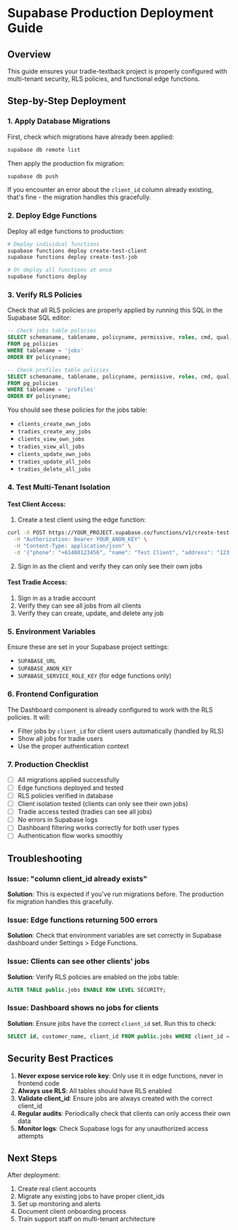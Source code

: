 # Supabase Production Deployment Guide

## Overview
This guide ensures your tradie-textback project is properly configured with multi-tenant security, RLS policies, and functional edge functions.

## Step-by-Step Deployment

### 1. Apply Database Migrations

First, check which migrations have already been applied:
```bash
supabase db remote list
```

Then apply the production fix migration:
```bash
supabase db push
```

If you encounter an error about the `client_id` column already existing, that's fine - the migration handles this gracefully.

### 2. Deploy Edge Functions

Deploy all edge functions to production:
```bash
# Deploy individual functions
supabase functions deploy create-test-client
supabase functions deploy create-test-job

# Or deploy all functions at once
supabase functions deploy
```

### 3. Verify RLS Policies

Check that all RLS policies are properly applied by running this SQL in the Supabase SQL editor:

```sql
-- Check jobs table policies
SELECT schemaname, tablename, policyname, permissive, roles, cmd, qual, with_check
FROM pg_policies
WHERE tablename = 'jobs'
ORDER BY policyname;

-- Check profiles table policies  
SELECT schemaname, tablename, policyname, permissive, roles, cmd, qual, with_check
FROM pg_policies
WHERE tablename = 'profiles'
ORDER BY policyname;
```

You should see these policies for the jobs table:
- `clients_create_own_jobs`
- `tradies_create_any_jobs`
- `clients_view_own_jobs`
- `tradies_view_all_jobs`
- `clients_update_own_jobs`
- `tradies_update_all_jobs`
- `tradies_delete_all_jobs`

### 4. Test Multi-Tenant Isolation

#### Test Client Access:
1. Create a test client using the edge function:
```bash
curl -X POST https://YOUR_PROJECT.supabase.co/functions/v1/create-test-client \
  -H "Authorization: Bearer YOUR_ANON_KEY" \
  -H "Content-Type: application/json" \
  -d '{"phone": "+61400123456", "name": "Test Client", "address": "123 Test St"}'
```

2. Sign in as the client and verify they can only see their own jobs

#### Test Tradie Access:
1. Sign in as a tradie account
2. Verify they can see all jobs from all clients
3. Verify they can create, update, and delete any job

### 5. Environment Variables

Ensure these are set in your Supabase project settings:
- `SUPABASE_URL`
- `SUPABASE_ANON_KEY` 
- `SUPABASE_SERVICE_ROLE_KEY` (for edge functions only)

### 6. Frontend Configuration

The Dashboard component is already configured to work with the RLS policies. It will:
- Filter jobs by `client_id` for client users automatically (handled by RLS)
- Show all jobs for tradie users
- Use the proper authentication context

### 7. Production Checklist

- [ ] All migrations applied successfully
- [ ] Edge functions deployed and tested
- [ ] RLS policies verified in database
- [ ] Client isolation tested (clients can only see their own jobs)
- [ ] Tradie access tested (tradies can see all jobs)
- [ ] No errors in Supabase logs
- [ ] Dashboard filtering works correctly for both user types
- [ ] Authentication flow works smoothly

## Troubleshooting

### Issue: "column client_id already exists"
**Solution**: This is expected if you've run migrations before. The production fix migration handles this gracefully.

### Issue: Edge functions returning 500 errors
**Solution**: Check that environment variables are set correctly in Supabase dashboard under Settings > Edge Functions.

### Issue: Clients can see other clients' jobs
**Solution**: Verify RLS policies are enabled on the jobs table:
```sql
ALTER TABLE public.jobs ENABLE ROW LEVEL SECURITY;
```

### Issue: Dashboard shows no jobs for clients
**Solution**: Ensure jobs have the correct `client_id` set. Run this to check:
```sql
SELECT id, customer_name, client_id FROM public.jobs WHERE client_id = 'USER_ID_HERE';
```

## Security Best Practices

1. **Never expose service role key**: Only use it in edge functions, never in frontend code
2. **Always use RLS**: All tables should have RLS enabled
3. **Validate client_id**: Ensure jobs are always created with the correct client_id
4. **Regular audits**: Periodically check that clients can only access their own data
5. **Monitor logs**: Check Supabase logs for any unauthorized access attempts

## Next Steps

After deployment:
1. Create real client accounts
2. Migrate any existing jobs to have proper client_ids
3. Set up monitoring and alerts
4. Document client onboarding process
5. Train support staff on multi-tenant architecture